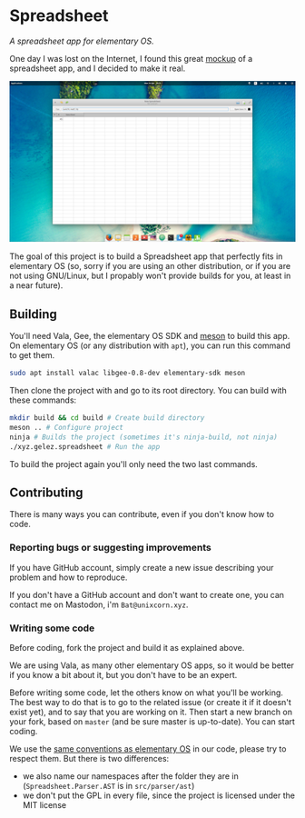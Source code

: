 # Spreadsheet

*A spreadsheet app for elementary OS.*

One day I was lost on the Internet, I found this great [mockup](http://bassultra.deviantart.com/art/Spreadsheet-363147552) of a spreadsheet app, and I decided to make it real.

![Screenshot](screen.png)

The goal of this project is to build a Spreadsheet app that perfectly fits in elementary OS
(so, sorry if you are using an other distribution, or if you are not using GNU/Linux, but I propably won't provide builds for you, at least in a near future).

## Building

You'll need Vala, Gee, the elementary OS SDK and [meson](https://github.com/mesonbuild/meson) to build this app.
On elementary OS (or any distribution with `apt`), you can run this command to get them.

```bash
sudo apt install valac libgee-0.8-dev elementary-sdk meson
```

Then clone the project with and go to its root directory. You can build with these commands:

```bash
mkdir build && cd build # Create build directory
meson .. # Configure project
ninja # Builds the project (sometimes it's ninja-build, not ninja)
./xyz.gelez.spreadsheet # Run the app
```

To build the project again you'll only need the two last commands.

## Contributing

There is many ways you can contribute, even if you don't know how to code.

### Reporting bugs or suggesting improvements

If you have GitHub account, simply create a new issue describing your problem and how to reproduce.

If you don't have a GitHub account and don't want to create one, you can contact me on Mastodon, i'm `Bat@unixcorn.xyz`.

### Writing some code

Before coding, fork the project and build it as explained above.

We are using Vala, as many other elementary OS apps, so it would be better if you know a bit about it, but you don't have to be an expert.

Before writing some code, let the others know on what you'll be working. The best way to do that is to go to the related issue (or create it if it doesn't exist yet),
and to say that you are working on it. Then start a new branch on your fork, based on `master` (and be sure master is up-to-date). You can start coding.

We use the [same conventions as elementary OS](https://elementary.io/fr/docs/code/reference#code-style) in our code, please try to respect them.
But there is two differences:

- we also name our namespaces after the folder they are in (`Spreadsheet.Parser.AST` is in `src/parser/ast`)
- we don't put the GPL in every file, since the project is licensed under the MIT license
